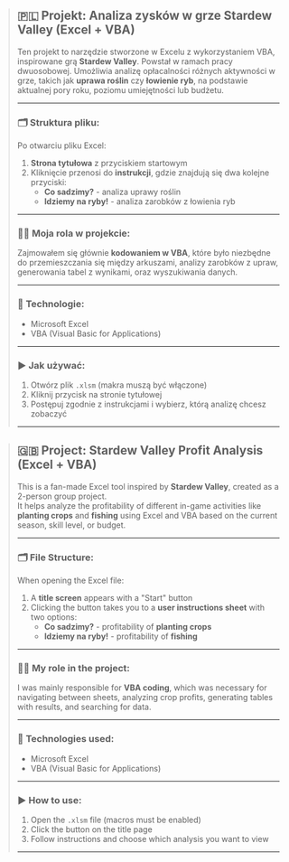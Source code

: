 > ## 🇵🇱 Projekt: Analiza zysków w grze Stardew Valley (Excel + VBA)
> 
> Ten projekt to narzędzie stworzone w Excelu z wykorzystaniem VBA, inspirowane grą **Stardew Valley**. Powstał w ramach pracy dwuosobowej. 
> Umożliwia analizę opłacalności różnych aktywności w grze, takich jak **uprawa roślin** czy **łowienie ryb**, na podstawie aktualnej pory roku, poziomu umiejętności lub budżetu.
> 
> ---
> 
> ### 🗂 Struktura pliku:
> Po otwarciu pliku Excel:
> 
> 1. **Strona tytułowa** z przyciskiem startowym  
> 2. Kliknięcie przenosi do **instrukcji**, gdzie znajdują się dwa kolejne przyciski:
>    - **Co sadzimy?** - analiza uprawy roślin
>    - **Idziemy na ryby!** - analiza zarobków z łowienia ryb
> 
> ---
> 
> ### 🙋‍♂️ Moja rola w projekcie:
> Zajmowałem się głównie **kodowaniem w VBA**, które było niezbędne do przemieszczania się między arkuszami, analizy zarobków z upraw, generowania tabel z wynikami, oraz wyszukiwania danych.
> 
> ---
> 
> ### 🧪 Technologie:
> - Microsoft Excel
> - VBA (Visual Basic for Applications)
> 
> ---
> 
> ### ▶️ Jak używać:
> 1. Otwórz plik `.xlsm` (makra muszą być włączone)  
> 2. Kliknij przycisk na stronie tytułowej  
> 3. Postępuj zgodnie z instrukcjami i wybierz, którą analizę chcesz zobaczyć  
> 
> ---

> ## 🇬🇧 Project: Stardew Valley Profit Analysis (Excel + VBA)
> 
> This is a fan-made Excel tool inspired by **Stardew Valley**, created as a 2-person group project.  
> It helps analyze the profitability of different in-game activities like **planting crops** and **fishing** using Excel and VBA based on the current season, skill level, or budget.
> 
> ---
> 
> ### 🗂 File Structure:
> When opening the Excel file:
> 
> 1. A **title screen** appears with a "Start" button  
> 2. Clicking the button takes you to a **user instructions sheet** with two options:
>    - **Co sadzimy?** - profitability of **planting crops**
>    - **Idziemy na ryby!** - profitability of **fishing**
> 
> ---
> 
> ### 🙋‍♂️ My role in the project:
> I was mainly responsible for **VBA coding**, which was necessary for navigating between sheets, analyzing crop profits, generating tables with results, and searching for data.  
> 
> ---
> 
> ### 🧪 Technologies used:
> - Microsoft Excel  
> - VBA (Visual Basic for Applications)
> 
> ---
> 
> ### ▶️ How to use:
> 1. Open the `.xlsm` file (macros must be enabled)  
> 2. Click the button on the title page  
> 3. Follow instructions and choose which analysis you want to view  
> 
> ---
